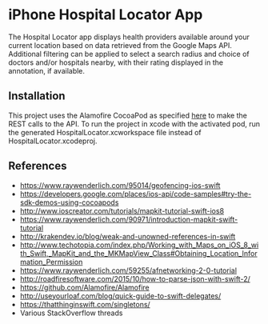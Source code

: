 # iPhone Hospital Locator App

The Hospital Locator app displays health providers available around your current location based on data retrieved from the Google Maps API.  Additional filtering can be applied to select a search radius and choice of doctors and/or hospitals nearby, with their rating displayed in the annotation, if available.

## Installation

This project uses the Alamofire CocoaPod as specified [here](https://github.com/Alamofire/Alamofire) to make the REST calls to the API.
To run the project in xcode with the activated pod, run the generated HospitalLocator.xcworkspace file instead of HospitalLocator.xcodeproj.

## References

* https://www.raywenderlich.com/95014/geofencing-ios-swift
* https://developers.google.com/places/ios-api/code-samples#try-the-sdk-demos-using-cocoapods
* http://www.ioscreator.com/tutorials/mapkit-tutorial-swift-ios8
* https://www.raywenderlich.com/90971/introduction-mapkit-swift-tutorial
* http://krakendev.io/blog/weak-and-unowned-references-in-swift
* http://www.techotopia.com/index.php/Working_with_Maps_on_iOS_8_with_Swift,_MapKit_and_the_MKMapView_Class#Obtaining_Location_Information_Permission
* https://www.raywenderlich.com/59255/afnetworking-2-0-tutorial
* http://roadfiresoftware.com/2015/10/how-to-parse-json-with-swift-2/
* https://github.com/Alamofire/Alamofire
* http://useyourloaf.com/blog/quick-guide-to-swift-delegates/
* https://thatthinginswift.com/singletons/
* Various StackOverflow threads
